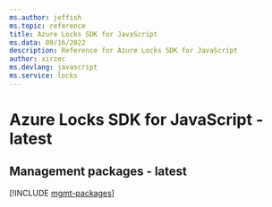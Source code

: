 ```yaml
---
ms.author: jeffish
ms.topic: reference
title: Azure Locks SDK for JavaScript
ms.data: 09/16/2022
description: Reference for Azure Locks SDK for JavaScript
author: xirzec
ms.devlang: javascript
ms.service: locks
---
```

# Azure Locks SDK for JavaScript - latest

## Management packages - latest
[!INCLUDE [mgmt-packages](locks-mgmt-index.md)]